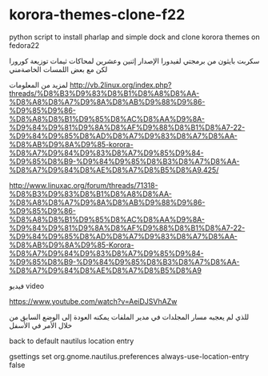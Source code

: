 # korora-themes-clone-f22
python script to install pharlap and simple dock and clone korora themes on fedora22


سكربت بايثون من برمجتي لفيدورا الإصدار إثنين وعشرين لمحاكات ثيمات توزيعة كورورا لكن مع بعض اللمسات الخاصةمني 


لمزيد من المعلومات
http://vb.2linux.org/index.php?threads/%D8%B3%D9%83%D8%B1%D8%A8%D8%AA-%D8%A8%D8%A7%D9%8A%D8%AB%D9%88%D9%86-%D9%85%D9%86-%D8%A8%D8%B1%D9%85%D8%AC%D8%AA%D9%8A-%D9%84%D9%81%D9%8A%D8%AF%D9%88%D8%B1%D8%A7-22-%D9%84%D9%85%D8%AD%D8%A7%D9%83%D8%A7%D8%AA-%D8%AB%D9%8A%D9%85-korora-%D8%A7%D9%84%D9%83%D8%A7%D9%85%D9%84-%D9%85%D8%B9-%D9%84%D9%85%D8%B3%D8%A7%D8%AA-%D8%A7%D9%84%D8%AE%D8%A7%D8%B5%D8%A9.425/



http://www.linuxac.org/forum/threads/71318-%D8%B3%D9%83%D8%B1%D8%A8%D8%AA-%D8%A8%D8%A7%D9%8A%D8%AB%D9%88%D9%86-%D9%85%D9%86-%D8%A8%D8%B1%D9%85%D8%AC%D8%AA%D9%8A-%D9%84%D9%81%D9%8A%D8%AF%D9%88%D8%B1%D8%A7-22-%D9%84%D9%85%D8%AD%D8%A7%D9%83%D8%A7%D8%AA-%D8%AB%D9%8A%D9%85-Korora-%D8%A7%D9%84%D9%83%D8%A7%D9%85%D9%84-%D9%85%D8%B9-%D9%84%D9%85%D8%B3%D8%A7%D8%AA-%D8%A7%D9%84%D8%AE%D8%A7%D8%B5%D8%A9



فيديو video

https://www.youtube.com/watch?v=AeiDJSVhAZw












للذي لم يعجبه مسار المجلدات في مدير الملفات يمكنه العودة إلى الوضع السابق من خلال الأمر في الأسفل


back to default nautilus location entry 


gsettings set org.gnome.nautilus.preferences always-use-location-entry false
